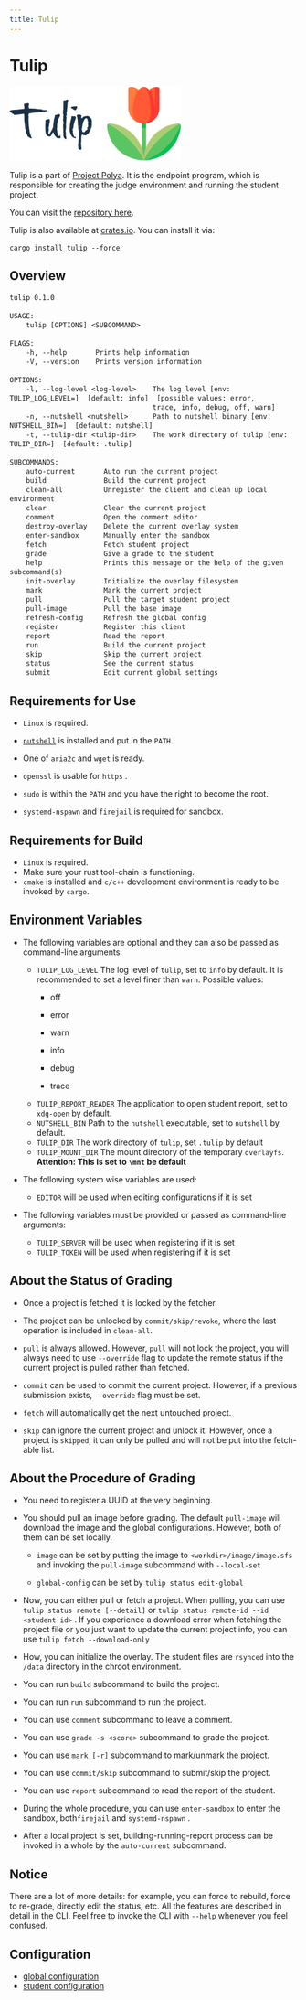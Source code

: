 ```yaml
---
title: Tulip 
---
```

# Tulip

![logo.png](https://raw.githubusercontent.com/project-polya/tulip/master/logo.png)

Tulip is a part of [Project Polya](https://github.com/project-polya). It is the endpoint program, which is responsible for creating the judge environment and running the student project.

You can visit the [repository here](https://github.com/project-polya/tulip).

Tulip is also available at [crates.io](https://crates.io/https://crates.io/crates/tulip). You can install it via:


```text
cargo install tulip --force
```
## Overview

```text
tulip 0.1.0

USAGE:
    tulip [OPTIONS] <SUBCOMMAND>

FLAGS:
    -h, --help       Prints help information
    -V, --version    Prints version information

OPTIONS:
    -l, --log-level <log-level>    The log level [env: TULIP_LOG_LEVEL=]  [default: info]  [possible values: error,
                                   trace, info, debug, off, warn]
    -n, --nutshell <nutshell>      Path to nutshell binary [env: NUTSHELL_BIN=]  [default: nutshell]
    -t, --tulip-dir <tulip-dir>    The work directory of tulip [env: TULIP_DIR=]  [default: .tulip]

SUBCOMMANDS:
    auto-current       Auto run the current project
    build              Build the current project
    clean-all          Unregister the client and clean up local environment
    clear              Clear the current project
    comment            Open the comment editor
    destroy-overlay    Delete the current overlay system
    enter-sandbox      Manually enter the sandbox
    fetch              Fetch student project
    grade              Give a grade to the student
    help               Prints this message or the help of the given subcommand(s)
    init-overlay       Initialize the overlay filesystem
    mark               Mark the current project
    pull               Pull the target student project
    pull-image         Pull the base image
    refresh-config     Refresh the global config
    register           Register this client
    report             Read the report
    run                Build the current project
    skip               Skip the current project
    status             See the current status
    submit             Edit current global settings
```
## Requirements for Use

- `Linux` is required.

- [`nutshell`](https://crates.io/crates/nutshell) is installed and put in the `PATH`.
- One of `aria2c` and `wget` is ready.
- `openssl` is usable for `https` .
- `sudo` is within the `PATH` and you have the right to become the root.
- `systemd-nspawn`  and `firejail` is required for sandbox.

## Requirements for Build

- `Linux` is required.
- Make sure your rust tool-chain is functioning.
- `cmake` is installed and `c/c++` development environment is ready to be invoked by `cargo`.

## Environment Variables

- The following variables are optional and they can also be passed as command-line arguments:

  - `TULIP_LOG_LEVEL` The log level of `tulip`, set to `info` by default. It is recommended to set a level finer than `warn`. Possible values:
    - off
  
    - error
  
    - warn
  
    - info
    
    - debug
    
    - trace
  - `TULIP_REPORT_READER` The application to open student report, set to `xdg-open` by default.
  - `NUTSHELL_BIN` Path to the `nutshell` executable, set to `nutshell` by default.
  - `TULIP_DIR` The work directory of `tulip`, set `.tulip` by default
  - `TULIP_MOUNT_DIR` The mount directory of the temporary `overlayfs`. **Attention: This is set to `\mnt` be default**
- The following system wise variables are used:
  
  - `EDITOR` will be used when editing configurations if it is set
- The following variables must be provided or passed as command-line arguments:
  - `TULIP_SERVER` will be used when registering if it is set
  - `TULIP_TOKEN` will be used when registering if it is set



## About the Status of Grading

- Once a project is fetched it is locked by the fetcher.

- The project can be unlocked by `commit/skip/revoke`, where the last operation is included in `clean-all`.

- `pull`  is always allowed. However, `pull` will not lock the project, you will always need to use `--override` flag to update the remote status if the current project is pulled rather than fetched.

- `commit`  can be used to commit the current project. However, if a previous submission exists, `--override` flag must be set.

- `fetch` will automatically get the next untouched project.

- `skip` can ignore the current project and unlock it. However, once a project is `skipped`, it can only be pulled and will not be put into the fetch-able list.



## About the Procedure of Grading

- You need to register a UUID at the very beginning.
- You should pull an image before grading. The default `pull-image` will download the image and the global configurations.  However, both of them can be set locally. 

  - `image` can be set by putting the image  to  `<workdir>/image/image.sfs` and invoking the `pull-image` subcommand with `--local-set` 

  - `global-config` can be set by `tulip status edit-global`
- Now, you can either pull or fetch a project. When pulling, you can use `tulip status remote [--detail]` or `tulip status remote-id --id <student id>` . If you experience a download error when fetching the project file or you just want to update the current project info, you can use `tulip fetch --download-only`
- How, you can initialize the overlay. The student files are `rsynced` into the `/data` directory in the chroot environment.
- You can run `build` subcommand to build the project.
- You can run `run` subcommand to run the project.
- You can use `comment` subcommand to leave a comment.
- You can use `grade -s <score>` subcommand to grade the project.
- You can use `mark [-r]` subcommand to mark/unmark the project.
- You can use `commit/skip` subcommand to submit/skip the project.
- You can use `report` subcommand to read the report of the student.
- During the whole procedure, you can use `enter-sandbox` to enter the sandbox, both`firejail` and `systemd-nspawn` .
- After a local project is set, building-running-report process can be invoked in a whole by the `auto-current` subcommand.

## Notice

There are a lot of more details: for example, you can force to rebuild, force to re-grade, directly edit the status, etc. All the features are described in detail in the CLI. Feel free to invoke the CLI with `--help` whenever you feel confused.

## Configuration

- [global configuration](global.md)
- [student configuration](student.md)



